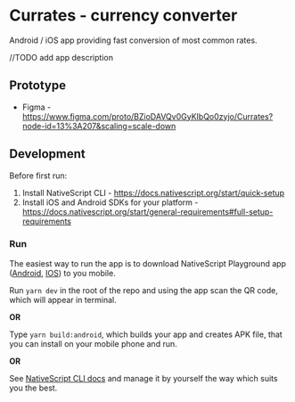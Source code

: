 # Currates - currency converter

Android / iOS app providing fast conversion of most common rates.

//TODO add app description

## Prototype

- Figma - https://www.figma.com/proto/BZioDAVQv0GyKIbQo0zyjo/Currates?node-id=13%3A207&scaling=scale-down

## Development

Before first run:

1. Install NativeScript CLI - https://docs.nativescript.org/start/quick-setup 
2. Install iOS and Android SDKs for your platform - https://docs.nativescript.org/start/general-requirements#full-setup-requirements

### Run

The easiest way to run the app is to download NativeScript Playground app ([Android](https://play.google.com/store/apps/details?id=org.nativescript.play), [IOS](https://apps.apple.com/us/app/nativescript-playground/id1263543946?ls=1)) to you mobile. 

Run `yarn dev` in the root of the repo and using the app scan the QR code, which will appear in terminal.

**OR**

Type `yarn build:android`, which builds your app and creates APK file, that you can install on your mobile phone and run. 

**OR**

See [NativeScript CLI docs](https://docs.nativescript.org/start/cli-basics) and manage it by yourself the way which suits you the best.